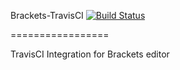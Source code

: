 Brackets-TravisCI  [![Build Status](https://travis-ci.org/AgileAce/Brackets-TravisCI.png)](https://travis-ci.org/AgileAce/Brackets-TravisCI)

=================

TravisCI Integration for Brackets editor

